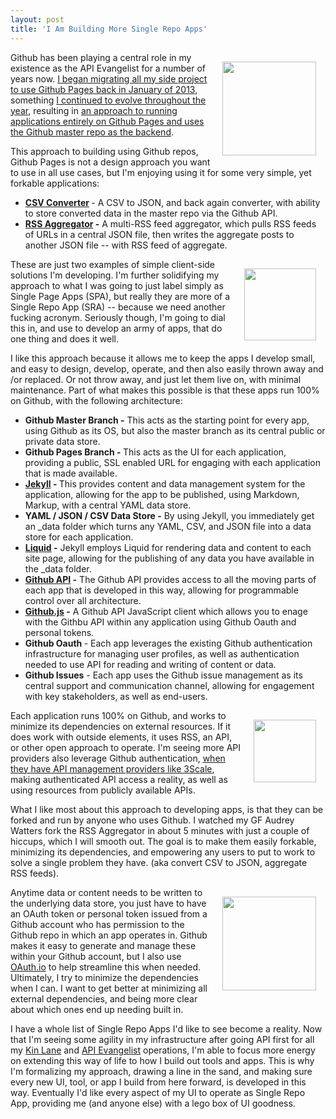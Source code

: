 ```yaml
---
layout: post
title: 'I Am Building More Single Repo Apps'
---
```

<p><img style="padding: 15px;" src="https://s3.amazonaws.com/kinlane-productions/bw-icons/bw-github-icon.png" alt="" width="150" align="right" /></p>
<p>Github has been playing a central role in my existence as the API Evangelist for a number of years now. <a href="http://kinlane.com/2013/01/02/all-side-projects-are-now-hosted-on-github">I began migrating all my side project to use Github Pages back in January of 2013</a>, something <a href="http://kinlane.com/2013/03/21/continuing-the-migration-of-projects-over-to-github">I continued to evolve throughout the year</a>, resulting in <a href="http://kinlane.com/2013/10/15/securing-site-that-runs-on-github-pages-with-json-backend-in-private-repository">an approach to running applications entirely on Github Pages and uses the Github master repo as the backend</a>.&nbsp;</p>
<p>This approach to building using Github repos, Github Pages is not a design approach you want to use in all use cases, but I'm enjoying using it for some very simple, yet forkable applications:</p>
<ul>
<li><strong><a href="http://kinlane.github.io/csv-converter/converter.html">CSV Converter</a> </strong>- A CSV to JSON, and back again converter, with ability to store converted data in the master repo via the Github API.</li>
<li><strong><a href="http://indieedtech.github.io/rss-aggregator/">RSS Aggregator</a> -</strong> A multi-RSS feed aggregator, which pulls RSS feeds of URLs in a central JSON file, then writes the aggregate posts to another JSON file -- with RSS feed of aggregate.</li>
</ul>
<p><img style="padding: 15px;" src="https://s3.amazonaws.com/kinlane-productions/bw-icons/bw-lego-two-thin.png" alt="" width="115" align="right" /></p>
<p>These are just two examples of simple client-side solutions I'm developing. I'm further solidifying my approach to what I was going to just label simply as Single Page Apps (SPA), but really they are more of a Single Repo App (SRA) -- because we need another fucking acronym. Seriously though, I'm going to dial this in, and use to develop an army of apps, that do one thing and does it well.</p>
<p>I like this approach because it allows me to keep the apps I develop small, and easy to design, develop, operate, and then also easily thrown away and /or replaced. Or not throw away, and just let them live on, with minimal maintenance. Part of what makes this possible is that these apps run 100% on Github, with the following architecture:</p>
<ul>
<li><strong>Github Master Branch -</strong> This acts as the starting point for every app, using Github as its OS, but also the master branch as its central public or private data store.&nbsp;</li>
<li><strong>Github Pages Branch - </strong>This acts as the UI for each application, providing a public, SSL enabled URL for engaging with each application that is made available.</li>
<li><strong><a href="https://jekyllrb.com/">Jekyll</a> - </strong>This provides content and data management system for the application, allowing for the app to be published, using Markdown, Markup, with a central YAML data store.&nbsp;</li>
<li><strong>YAML / JSON / CSV Data Store -</strong> By using Jekyll, you immediately get an _data folder which turns any YAML, CSV, and JSON file into a data store for each application.</li>
<li><strong><a href="https://shopify.github.io/liquid/">Liquid</a> -</strong> Jekyll employs Liquid for rendering data and content to each site page, allowing for the publishing of any data you have available in the _data folder.</li>
<li><strong><a href="https://developer.github.com/v3/">Github API</a> -</strong> The Github API provides access to all the moving parts of each app that is developed in this way, allowing for programmable control over all architecture.</li>
<li><strong><a href="https://github.com/michael/github">Github.js</a> -</strong> A Github API JavaScript client which allows you to enage with the Githbu API within any application using Github Oauth and personal tokens.&nbsp;</li>
<li><strong>Github Oauth </strong>- Each app leverages the existing Github authentication infrastructure for managing user profiles, as well as authentication needed to use API for reading and writing of content or data.</li>
<li><strong>Github Issues</strong> - Each app uses the Github issue management as its central support and communication channel, allowing for engagement with key stakeholders, as well as end-users.</li>
</ul>
<p><img style="padding: 15px;" src="https://s3.amazonaws.com/kinlane-productions/bw-icons/bw-leg-two-tall.png" alt="" width="100" align="right" /></p>
<p>Each application runs 100% on Github, and works to minimize its dependencies on external resources. If it does work with outside elements, it uses RSS, an API, or other open approach to operate. I'm seeing more API providers also leverage Github authentication, <a href="http://3scale.net">when they have API management providers like 3Scale</a>, making authenticated API access a reality, as well as using resources from publicly available APIs.</p>
<p>What I like most about this approach to developing apps, is that they can be forked and run by anyone who uses Github. I watched my GF Audrey Watters fork the RSS Aggregator in about 5 minutes with just a couple of hiccups, which I will smooth out. The goal is to make them easily forkable, minimizing its dependencies, and empowering any users to put to work to solve a single problem they have. (aka convert CSV to JSON, aggregate RSS feeds).</p>
<p><img style="padding: 15px;" src="https://s3.amazonaws.com/kinlane-productions/bw-icons/bw-leg-six-brick.png" alt="" width="150" align="right" /></p>
<p>Anytime data or content needs to be written to the underlying data store, you just have to have an OAuth token or personal token issued from a Github account who has permission to the Github repo in which an app operates in. Github makes it easy to generate and manage these within your Github account, but I also use <a href="http://OAuth.io">OAuth.io</a> to help streamline this when needed. Ultimately, I try to minimize the dependencies when I can. I want to get better at minimizing all external dependencies, and being more clear about which ones end up needing built in.</p>
<p>I have a whole list of Single Repo Apps I'd like to see become a reality. Now that I'm seeing some agility in my infrastructure after going API first for all my <a href="http://developer.kinlane.com/">Kin Lane</a> and <a href="http://developer.apievangelist.com/">API Evangelist</a> operations, I'm able to focus more energy on extending this way of life to how I build out tools and apps. This is why I'm formalizing my approach, drawing a line in the sand, and making sure every new UI, tool, or app I build from here forward, is developed in this way. Eventually I'd like every aspect of my UI to operate as Single Repo App, providing me (and anyone else) with a lego box of UI goodness.</p>